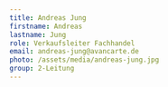 ```yaml
---
title: Andreas Jung
firstname: Andreas
lastname: Jung
role: Verkaufsleiter Fachhandel
email: andreas-jung@avancarte.de
photo: /assets/media/andreas-jung.jpg
group: 2-Leitung
---
```


